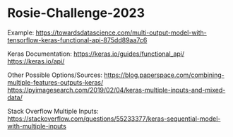 # Rosie-Challenge-2023

Example:
https://towardsdatascience.com/multi-output-model-with-tensorflow-keras-functional-api-875dd89aa7c6

Keras Documentation:
https://keras.io/guides/functional_api/ 
https://keras.io/api/

Other Possible Options/Sources:
https://blog.paperspace.com/combining-multiple-features-outputs-keras/
https://pyimagesearch.com/2019/02/04/keras-multiple-inputs-and-mixed-data/

Stack Overflow Multiple Inputs: 
https://stackoverflow.com/questions/55233377/keras-sequential-model-with-multiple-inputs